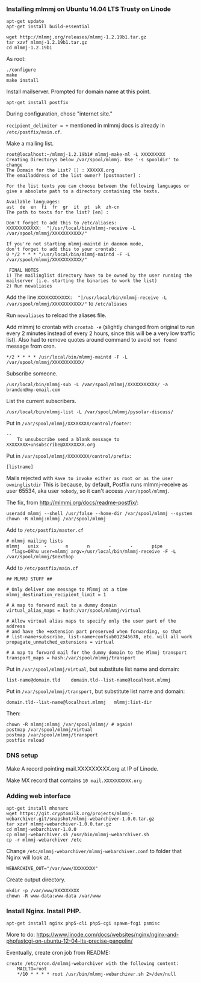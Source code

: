 ### Installing mlmmj on Ubuntu 14.04 LTS Trusty on Linode ###

    apt-get update
    apt-get install build-essential

    wget http://mlmmj.org/releases/mlmmj-1.2.19b1.tar.gz
    tar xzvf mlmmj-1.2.19b1.tar.gz
    cd mlmmj-1.2.19b1

As root:

    ./configure
    make
    make install

Install mailserver. Prompted for domain name at this point.

    apt-get install postfix

During configuration, chose "internet site."

`recipient_delimiter = +` mentioned in mlmmj docs is already in `/etc/postfix/main.cf`.

Make a mailing list.

    root@localhost:~/mlmmj-1.2.19b1# mlmmj-make-ml -L XXXXXXXXX
    Creating Directorys below /var/spool/mlmmj. Use '-s spooldir' to change
    The Domain for the List? [] : XXXXXX.org
    The emailaddress of the list owner? [postmaster] : 
    
    For the list texts you can choose between the following languages or
    give a absolute path to a directory containing the texts.
    
    Available languages:
    ast  de  en  fi  fr  gr  it  pt  sk  zh-cn
    The path to texts for the list? [en] : 
    
    Don't forget to add this to /etc/aliases:
    XXXXXXXXXXXX:  "|/usr/local/bin/mlmmj-receive -L /var/spool/mlmmj/XXXXXXXXXXX/"
    
    If you're not starting mlmmj-maintd in daemon mode,
    don't forget to add this to your crontab:
    0 */2 * * * "/usr/local/bin/mlmmj-maintd -F -L /var/spool/mlmmj/XXXXXXXXXXX/"
    
     FINAL NOTES
    1) The mailinglist directory have to be owned by the user running the 
    mailserver (i.e. starting the binaries to work the list)
    2) Run newaliases

Add the line `XXXXXXXXXXXX:  "|/usr/local/bin/mlmmj-receive -L /var/spool/mlmmj/XXXXXXXXXXX/"` to `/etc/aliases`

Run `newaliases` to reload the aliases file.

Add mlmmj to crontab with `crontab -e` (slightly changed from original to run every 2 minutes instead of every 2 hours, since this will be a very low traffic list). Also had to remove quotes around command to avoid `not found` message from cron.

    */2 * * * * /usr/local/bin/mlmmj-maintd -F -L /var/spool/mlmmj/XXXXXXXXXXX/

Subscribe someone.

    /usr/local/bin/mlmmj-sub -L /var/spool/mlmmj/XXXXXXXXXXX/ -a brandon@my-email.com

List the current subscribers.

    /usr/local/bin/mlmmj-list -L /var/spool/mlmmj/pysolar-discuss/

Put in `/var/spool/mlmmj/XXXXXXXX/control/footer`:

    -- 
        To unsubscribe send a blank message to XXXXXXXX+unsubscribe@XXXXXXXX.org

Put in `/var/spool/mlmmj/XXXXXXXX/control/prefix`:

    [listname]

Mails rejected with `Have to invoke either as root or as the user owninglistdir` This is because, by default, Postfix runs mlmmj-receive as user 65534, aka user `nobody`, so it can't access `/var/spool/mlmmj`.

The fix, from http://mlmmj.org/docs/readme-postfix/:

    useradd mlmmj --shell /usr/false --home-dir /var/spool/mlmmj --system
    chown -R mlmmj:mlmmj /var/spool/mlmmj

Add to `/etc/postfix/master.cf`

    # mlmmj mailing lists
    mlmmj   unix  -       n       n       -       -       pipe
      flags=ORhu user=mlmmj argv=/usr/local/bin/mlmmj-receive -F -L /var/spool/mlmmj/$nexthop

Add to `/etc/postfix/main.cf`

    ## MLMMJ STUFF ##
    
    # Only deliver one message to Mlmmj at a time
    mlmmj_destination_recipient_limit = 1
    
    # A map to forward mail to a dummy domain
    virtual_alias_maps = hash:/var/spool/mlmmj/virtual
    
    # Allow virtual alias maps to specify only the user part of the address
    # and have the +extension part preserved when forwarding, so that
    # list-name+subscribe, list-name+confsub012345678, etc. will all work
    propagate_unmatched_extensions = virtual
    
    # A map to forward mail for the dummy domain to the Mlmmj transport
    transport_maps = hash:/var/spool/mlmmj/transport

Put in `/var/spool/mlmmj/virtual`, but substitute list name and domain:

    list-name@domain.tld    domain.tld--list-name@localhost.mlmmj

Put in `/var/spool/mlmmj/transport`, but substitute list name and domain:

    domain.tld--list-name@localhost.mlmmj   mlmmj:list-dir

Then:

    chown -R mlmmj:mlmmj /var/spool/mlmmj/ # again!
    postmap /var/spool/mlmmj/virtual
    postmap /var/spool/mlmmj/transport
    postfix reload

### DNS setup ###

Make A record pointing mail.XXXXXXXXX.org at IP of Linode.

Make MX record that contains `10 mail.XXXXXXXXXX.org`

### Adding web interface ###

    apt-get install mhonarc
    wget https://git.cryptomilk.org/projects/mlmmj-webarchiver.git/snapshot/mlmmj-webarchiver-1.0.0.tar.gz
    tar xzvf mlmmj-webarchiver-1.0.0.tar.gz
    cd mlmmj-webarchiver-1.0.0
    cp mlmmj-webarchiver.sh /usr/bin/mlmmj-webarchiver.sh
    cp -r mlmmj-webarchiver /etc

Change `/etc/mlmmj-webarchiver/mlmmj-webarchiver.conf` to folder that Nginx will look at.

    WEBARCHIVE_OUT="/var/www/XXXXXXXX"

Create output directory.

    mkdir -p /var/www/XXXXXXXXX
    chown -R www-data:www-data /var/www

### Install Nginx. Install PHP. ###

    apt-get install nginx php5-cli php5-cgi spawn-fcgi psmisc

More to do: https://www.linode.com/docs/websites/nginx/nginx-and-phpfastcgi-on-ubuntu-12-04-lts-precise-pangolin/

Eventually, create cron job from README:

    create /etc/cron.d/mlmmj-webarchiver with the following content:
        MAILTO=root
        */10 * * * * root /usr/bin/mlmmj-webarchiver.sh 2>/dev/null

